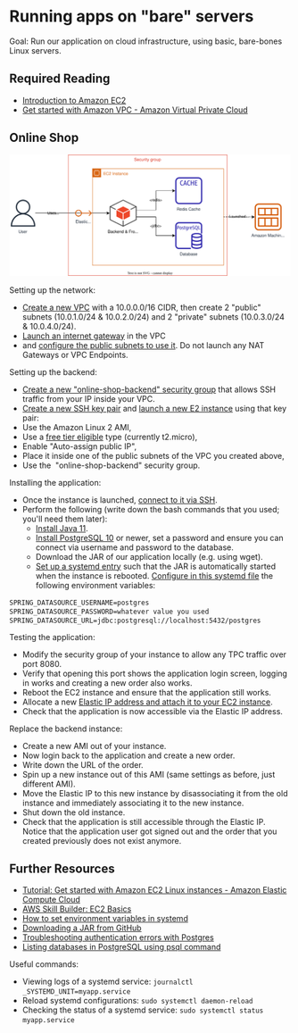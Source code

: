 # Running apps on "bare" servers

Goal: Run our application on cloud infrastructure, using basic, bare-bones Linux servers.

## Required Reading

- [Introduction to Amazon EC2](https://www.youtube.com/watch?v=KpVNEzpvaY0)
- [Get started with Amazon VPC - Amazon Virtual Private Cloud](https://docs.aws.amazon.com/vpc/latest/userguide/vpc-getting-started.html)

## Online Shop

![Application Diagram](https://raw.githubusercontent.com/msg-CareerPaths/aws-devops-training/master/chapters/diagrams/100.drawio.svg)

Setting up the network:

 - [Create a new VPC](https://docs.aws.amazon.com/vpc/latest/userguide/working-with-vpcs.html#create-vpc-and-other-resources) with a 10.0.0.0/16 CIDR, then create 2 "public" subnets (10.0.1.0/24 & 10.0.2.0/24) and 2 "private" subnets (10.0.3.0/24 & 10.0.4.0/24). 
 - [Launch an internet gateway](https://docs.aws.amazon.com/vpc/latest/userguide/VPC_Internet_Gateway.html#Add_IGW_Attach_Gateway) in the VPC 
- and [configure the public subnets to use it](https://docs.aws.amazon.com/vpc/latest/userguide/VPC_Internet_Gateway.html#Add_IGW_Routing). Do not launch any NAT Gateways or VPC Endpoints.

Setting up the backend:

 - [Create a new "online-shop-backend" security group](https://docs.aws.amazon.com/AWSEC2/latest/UserGuide/working-with-security-groups.html#creating-security-group) that allows SSH traffic from your IP inside your VPC. 
 - [Create a new SSH key pair](https://docs.aws.amazon.com/AWSEC2/latest/UserGuide/get-set-up-for-amazon-ec2.html#create-a-key-pair) and [launch a new E2 instance](https://docs.aws.amazon.com/AWSEC2/latest/UserGuide/EC2_GetStarted.html#ec2-launch-instance) using that key pair:
  - Use the Amazon Linux 2 AMI,
  - Use a [free tier eligible](https://aws.amazon.com/free/?all-free-tier.sort-by=item.additionalFields.SortRank&all-free-tier.sort-order=asc&awsf.Free%20Tier%20Types=*all&awsf.Free%20Tier%20Categories=*all&all-free-tier.q=ec2&all-free-tier.q_operator=AND) type (currently t2.micro),
  - Enable "Auto-assign public IP",
  - Place it inside one of the public subnets of the VPC you created above,
  - Use the  "online-shop-backend" security group.

Installing the application:

- Once the instance is launched, [connect to it via SSH](https://docs.aws.amazon.com/AWSEC2/latest/UserGuide/EC2_GetStarted.html#ec2-connect-to-instance-linux).
- Perform the following (write down the bash commands that you used; you'll need them later):
  - [Install Java 11](https://docs.aws.amazon.com/corretto/latest/corretto-11-ug/amazon-linux-install.html).
  - [Install PostgreSQL 10](http://howto.philippkeller.com/2022/05/03/How-to-install-postgres-on-amazon-linux-2/) or newer, set a password and ensure you can connect via username and password to the database.
  - Download the JAR of our application locally (e.g. using wget).
  - [Set up a systemd entry](https://computingforgeeks.com/how-to-run-java-jar-application-with-systemd-on-linux/) such that the JAR is automatically started when the instance is rebooted. [Configure in this systemd file](https://serverfault.com/a/413408) the following environment variables:

```
SPRING_DATASOURCE_USERNAME=postgres
SPRING_DATASOURCE_PASSWORD=whatever value you used
SPRING_DATASOURCE_URL=jdbc:postgresql://localhost:5432/postgres
```

Testing the application:

 - Modify the security group of your instance to allow any TPC traffic over port 8080. 
 - Verify that opening this port shows the application login screen, logging in works and creating a new order also works. 
 - Reboot the EC2 instance and ensure that the application still works.
 - Allocate a new [Elastic IP address and attach it to your EC2 instance](https://docs.aws.amazon.com/AWSEC2/latest/UserGuide/elastic-ip-addresses-eip.html). 
 - Check that the application is now accessible via the Elastic IP address.

Replace the backend instance:

 - Create a new AMI out of your instance. 
 - Now login back to the application and create a new order. 
 - Write down the URL of the order.
 - Spin up a new instance out of this AMI (same settings as before, just different AMI). 
 - Move the Elastic IP to this new instance by disassociating it from the old instance and immediately associating it to the new instance.
 - Shut down the old instance. 
 - Check that the application is still accessible through the Elastic IP. Notice that the application user got signed out and the order that you created previously does not exist anymore.

## Further Resources

- [Tutorial: Get started with Amazon EC2 Linux instances - Amazon Elastic Compute Cloud](https://docs.aws.amazon.com/AWSEC2/latest/UserGuide/EC2_GetStarted.html)
- [AWS Skill Builder: EC2 Basics](https://explore.skillbuilder.aws/learn/course/external/view/elearning/12471/amazon-ec2-basics)
- [How to set environment variables in systemd](https://serverfault.com/questions/413397/how-to-set-environment-variable-in-systemd-service/413408#413408)
- [Downloading a JAR from GitHub](https://stackoverflow.com/questions/62014168/downloading-jar-file-from-github)
- [Troubleshooting authentication errors with Postgres](https://stackoverflow.com/questions/2942485/psql-fatal-ident-authentication-failed-for-user-postgres)
- [Listing databases in PostgreSQL using psql command](https://www.postgresqltutorial.com/postgresql-administration/postgresql-show-databases/)

Useful commands:
- Viewing logs of a systemd service: `journalctl _SYSTEMD_UNIT=myapp.service`
- Reload systemd configurations: `sudo systemctl daemon-reload`
- Checking the status of a systemd service: `sudo systemctl status myapp.service`

